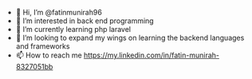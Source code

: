 - 👋 Hi, I’m @fatinmunirah96
- 👀 I’m interested in back end programming
- 🌱 I’m currently learning php laravel
- 💞️ I’m looking to expand my wings on learning the backend languages and frameworks 
- 📫 How to reach me https://my.linkedin.com/in/fatin-munirah-8327051bb

<!---
fatinmunirah96/fatinmunirah96 is a ✨ special ✨ repository because its `README.md` (this file) appears on your GitHub profile.
You can click the Preview link to take a look at your changes.
--->
